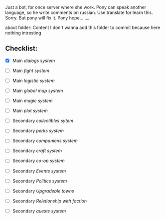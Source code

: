 Just a bot, for once server where she work.
Pony can speak another language, so he write comments on russian. Use translate for learn this. Sorry.
But pony will fix it. Pony hope... ._.

about folder: Content
I don`t wanna add this folder to commit because here nothing intresting 

## Checklist:
- [x] Main *dialogs system*
- [ ] Main *fight system*
- [ ] Main *logistic system*
- [ ] Main *global map system*
- [ ] Main *magic system*
- [ ] Main *plot system*

- [ ] Secondary *collectibles sytem*
- [ ] Secondary *perks system*
- [ ] Secondary *companions system*
- [ ] Secondary *craft system*
- [ ] Secondary *co-op system*
- [ ] Secondary *Events system*
- [ ] Secondary *Politics system*
- [ ] Secondary *Upgradeble towns*
- [ ] Secondary *Reletionship with faction*
- [ ] Secondary *quests system*